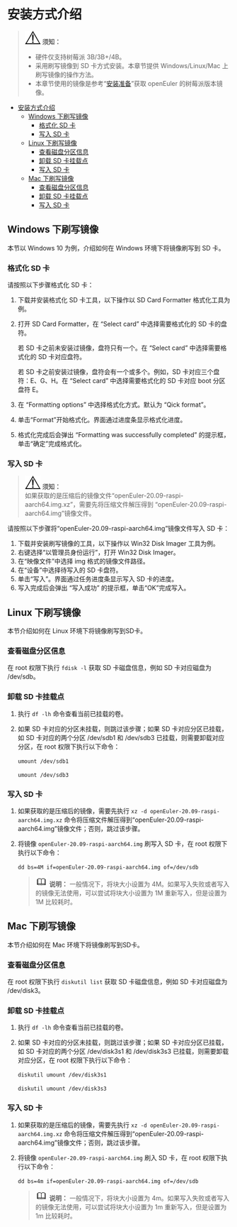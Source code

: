 # 安装方式介绍

>![](./public_sys-resources/icon-notice.gif) **须知：**   
>-   硬件仅支持树莓派 3B/3B+/4B。
>-   采用刷写镜像到 SD 卡方式安装。本章节提供 Windows/Linux/Mac 上刷写镜像的操作方法。
>-   本章节使用的镜像是参考“[安装准备](./安装准备-1.html)”获取 openEuler 的树莓派版本镜像。

<!-- TOC -->

- [安装方式介绍](#安装方式介绍)
    - [Windows 下刷写镜像](#windows-下刷写镜像)
        - [格式化 SD 卡](#格式化-sd-卡)
        - [写入 SD 卡](#写入-sd-卡)
    - [Linux 下刷写镜像](#linux-下刷写镜像)
        - [查看磁盘分区信息](#查看磁盘分区信息)
        - [卸载 SD 卡挂载点](#卸载-sd-卡挂载点)
        - [写入 SD 卡](#写入-sd-卡-1)
    - [Mac 下刷写镜像](#mac-下刷写镜像)
        - [查看磁盘分区信息](#查看磁盘分区信息-1)
        - [卸载 SD 卡挂载点](#卸载-sd-卡挂载点-1)
        - [写入 SD 卡](#写入-sd-卡-2)

<!-- /TOC -->

## Windows 下刷写镜像

本节以 Windows 10 为例，介绍如何在 Windows 环境下将镜像刷写到 SD 卡。

### 格式化 SD 卡

请按照以下步骤格式化 SD 卡：

1.  下载并安装格式化 SD 卡工具，以下操作以 SD Card Formatter 格式化工具为例。
2.  打开 SD Card Formatter，在 “Select card” 中选择需要格式化的 SD 卡的盘符。

    若 SD 卡之前未安装过镜像，盘符只有一个。在 “Select card” 中选择需要格式化的 SD 卡对应盘符。

    若 SD 卡之前安装过镜像，盘符会有一个或多个。例如，SD 卡对应三个盘符：E、G、H。在 “Select card” 中选择需要格式化的 SD 卡对应 boot 分区盘符 E。

3.  在 “Formatting options” 中选择格式化方式。默认为 “Qick format”。
4.  单击“Format”开始格式化。界面通过进度条显示格式化进度。
5.  格式化完成后会弹出 “Formatting was successfully completed” 的提示框，单击“确定”完成格式化。

### 写入 SD 卡

>![](./public_sys-resources/icon-notice.gif) **须知：**   
>如果获取的是压缩后的镜像文件“openEuler-20.09-raspi-aarch64.img.xz”，需要先将压缩文件解压得到 “openEuler-20.09-raspi-aarch64.img”镜像文件。

请按照以下步骤将“openEuler-20.09-raspi-aarch64.img”镜像文件写入 SD 卡：

1.  下载并安装刷写镜像的工具，以下操作以 Win32 Disk Imager 工具为例。
2.  右键选择“以管理员身份运行”，打开 Win32 Disk Imager。
3.  在“映像文件”中选择 img 格式的镜像文件路径。
4.  在“设备”中选择待写入的 SD 卡盘符。
5.  单击“写入”。界面通过任务进度条显示写入 SD 卡的进度。
6.  写入完成后会弹出 “写入成功” 的提示框，单击“OK”完成写入。

## Linux 下刷写镜像

本节介绍如何在 Linux 环境下将镜像刷写到SD卡。

### 查看磁盘分区信息

在 root 权限下执行 `fdisk -l` 获取 SD 卡磁盘信息，例如 SD 卡对应磁盘为 /dev/sdb。

### 卸载 SD 卡挂载点

1.  执行 `df -lh` 命令查看当前已挂载的卷。
2.  如果 SD 卡对应的分区未挂载，则跳过该步骤；如果 SD 卡对应分区已挂载，如 SD 卡对应的两个分区 /dev/sdb1 和 /dev/sdb3 已挂载，则需要卸载对应分区，在 root 权限下执行以下命令：

    `umount /dev/sdb1`

    `umount /dev/sdb3`

### 写入 SD 卡

1.  如果获取的是压缩后的镜像，需要先执行 `xz -d openEuler-20.09-raspi-aarch64.img.xz` 命令将压缩文件解压得到“openEuler-20.09-raspi-aarch64.img”镜像文件；否则，跳过该步骤。
2.  将镜像 `openEuler-20.09-raspi-aarch64.img` 刷写入 SD 卡，在 root 权限下执行以下命令：
    
    `dd bs=4M if=openEuler-20.09-raspi-aarch64.img of=/dev/sdb`

    >![](./public_sys-resources/icon-note.gif) **说明：** 
    >一般情况下，将块大小设置为 4M。如果写入失败或者写入的镜像无法使用，可以尝试将块大小设置为 1M 重新写入，但是设置为 1M 比较耗时。

## Mac 下刷写镜像

本节介绍如何在 Mac 环境下将镜像刷写到SD卡。

### 查看磁盘分区信息

在 root 权限下执行 `diskutil list` 获取 SD 卡磁盘信息，例如 SD 卡对应磁盘为 /dev/disk3。

### 卸载 SD 卡挂载点

1.  执行 `df -lh` 命令查看当前已挂载的卷。
2.  如果 SD 卡对应的分区未挂载，则跳过该步骤；如果 SD 卡对应分区已挂载，如 SD 卡对应的两个分区 /dev/disk3s1 和 /dev/disk3s3 已挂载，则需要卸载对应分区，在 root 权限下执行以下命令：

    `diskutil umount /dev/disk3s1`

    `diskutil umount /dev/disk3s3`

### 写入 SD 卡

1.  如果获取的是压缩后的镜像，需要先执行 `xz -d openEuler-20.09-raspi-aarch64.img.xz` 命令将压缩文件解压得到“openEuler-20.09-raspi-aarch64.img”镜像文件；否则，跳过该步骤。
2.  将镜像 `openEuler-20.09-raspi-aarch64.img` 刷入 SD 卡，在 root 权限下执行以下命令：

    `dd bs=4m if=openEuler-20.09-raspi-aarch64.img of=/dev/sdb`

    >![](./public_sys-resources/icon-note.gif) **说明：** 
    >一般情况下，将块大小设置为 4m。如果写入失败或者写入的镜像无法使用，可以尝试将块大小设置为 1m 重新写入，但是设置为 1m 比较耗时。
